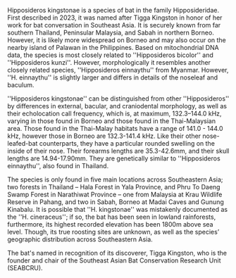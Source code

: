 Hipposideros kingstonae is a species of bat in the family Hipposideridae. First described in 2023, it was named after Tigga Kingston in honor of her work for bat conversation in Southeast Asia. It is securely known from far southern Thailand, Peninsular Malaysia, and Sabah in northern Borneo. However, it is likely more widespread on Borneo and may also occur on the nearby island of Palawan in the Philippines. Based on mitochondrial DNA data, the species is most closely related to ''Hipposideros bicolor'' and ''Hipposideros kunzi''. However, morphologically it resembles another closely related species, ''Hipposideros einnaythu'' from Myanmar. However, ''H.&nbsp;einnaythu'' is slightly larger and differs in details of the noseleaf and baculum.

''Hipposideros kingstonae'' can be distinguished from other ''Hipposideros'' by differences in external, bacular, and craniodental morphology, as well as their echolocation call frequency, which is, at maximum, 132.3–144.0 kHz, varying in those found in Borneo and those found in the Thai-Malaysian area. Those found in the Thai-Malay habitats have a range of 141.0 - 144.0 kHz, however those in Borneo are 132.3-141.4 kHz. Like their other nose-leafed-bat counterparts, they have a particular rounded swelling on the inside of their nose. Their forearms lengths are  35.3-42.6mm, and their skull lengths are 14.94-17.90mm. They are genetically similar to ''Hipposideros einnaythu'', also found in Thailand.

The species is only found in five main locations across Southeastern Asia;  two forests in Thailand – Hala Forest in Yala Province, and Phru To Daeng Swamp Forest in Narathiwat Province – one from Malaysia at Krau Wildlife Reserve in Pahang, and two in Sabah, Borneo at Madai Caves and Gunung Kinabalu. It is possible that ''H. kingstonae'' was mistakenly documented as the ''H. cineraceus''; if so, the bat has been seen in lowland rainforests, furthermore, its highest recorded elevation has been 1800m above sea level. Though, its true roosting sites are unknown, as well as the species’ geographic distribution across Southeastern Asia.

The bat's named in recognition of its discoverer, Tigga Kingston, who is the founder and chair of the Southeast Asian Bat Conservation Research Unit (SEABCRU).

